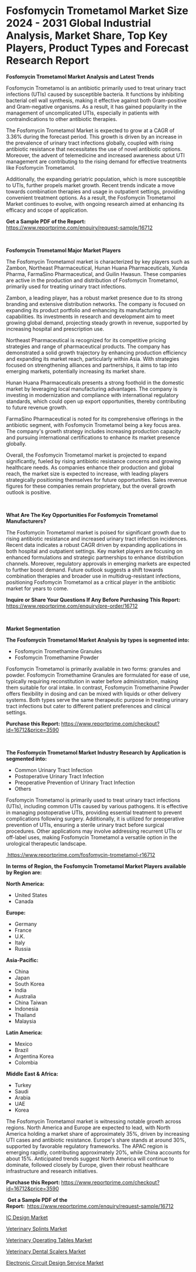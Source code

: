 <p><h1>Fosfomycin Trometamol Market Size 2024 - 2031 Global Industrial Analysis, Market Share, Top Key Players, Product Types and Forecast Research Report</h1></p><p><strong>Fosfomycin Trometamol Market Analysis and Latest Trends</strong></p>
<p><p>Fosfomycin Trometamol is an antibiotic primarily used to treat urinary tract infections (UTIs) caused by susceptible bacteria. It functions by inhibiting bacterial cell wall synthesis, making it effective against both Gram-positive and Gram-negative organisms. As a result, it has gained popularity in the management of uncomplicated UTIs, especially in patients with contraindications to other antibiotic therapies.</p><p>The Fosfomycin Trometamol Market is expected to grow at a CAGR of 3.36% during the forecast period. This growth is driven by an increase in the prevalence of urinary tract infections globally, coupled with rising antibiotic resistance that necessitates the use of novel antibiotic options. Moreover, the advent of telemedicine and increased awareness about UTI management are contributing to the rising demand for effective treatments like Fosfomycin Trometamol. </p><p>Additionally, the expanding geriatric population, which is more susceptible to UTIs, further propels market growth. Recent trends indicate a move towards combination therapies and usage in outpatient settings, providing convenient treatment options. As a result, the Fosfomycin Trometamol Market continues to evolve, with ongoing research aimed at enhancing its efficacy and scope of application.</p></p>
<p><strong>Get a Sample PDF of the Report:&nbsp;</strong> <a href="https://www.reportprime.com/enquiry/request-sample/16712?utm_campaign=1863&utm_medium=2&utm_source=Github&utm_content=ia&utm_term=24112024&utm_id=fosfomycin-trometamol">https://www.reportprime.com/enquiry/request-sample/16712</a></p>
<p>&nbsp;</p>
<p><strong>Fosfomycin Trometamol Major Market Players</strong></p>
<p><p>The Fosfomycin Trometamol market is characterized by key players such as Zambon, Northeast Pharmaceutical, Hunan Huana Pharmaceuticals, Xunda Pharma, FarmaSino Pharmaceutical, and Guilin Hwasun. These companies are active in the production and distribution of Fosfomycin Trometamol, primarily used for treating urinary tract infections.</p><p>Zambon, a leading player, has a robust market presence due to its strong branding and extensive distribution networks. The company is focused on expanding its product portfolio and enhancing its manufacturing capabilities. Its investments in research and development aim to meet growing global demand, projecting steady growth in revenue, supported by increasing hospital and prescription use.</p><p>Northeast Pharmaceutical is recognized for its competitive pricing strategies and range of pharmaceutical products. The company has demonstrated a solid growth trajectory by enhancing production efficiency and expanding its market reach, particularly within Asia. With strategies focused on strengthening alliances and partnerships, it aims to tap into emerging markets, potentially increasing its market share.</p><p>Hunan Huana Pharmaceuticals presents a strong foothold in the domestic market by leveraging local manufacturing advantages. The company is investing in modernization and compliance with international regulatory standards, which could open up export opportunities, thereby contributing to future revenue growth.</p><p>FarmaSino Pharmaceutical is noted for its comprehensive offerings in the antibiotic segment, with Fosfomycin Trometamol being a key focus area. The company's growth strategy includes increasing production capacity and pursuing international certifications to enhance its market presence globally.</p><p>Overall, the Fosfomycin Trometamol market is projected to expand significantly, fueled by rising antibiotic resistance concerns and growing healthcare needs. As companies enhance their production and global reach, the market size is expected to increase, with leading players strategically positioning themselves for future opportunities. Sales revenue figures for these companies remain proprietary, but the overall growth outlook is positive.</p></p>
<p>&nbsp;</p>
<p><strong>What Are The Key Opportunities For Fosfomycin Trometamol Manufacturers?</strong></p>
<p><p>The Fosfomycin Trometamol market is poised for significant growth due to rising antibiotic resistance and increased urinary tract infection incidences. Recent data indicates a robust CAGR driven by expanding applications in both hospital and outpatient settings. Key market players are focusing on enhanced formulations and strategic partnerships to enhance distribution channels. Moreover, regulatory approvals in emerging markets are expected to further boost demand. Future outlook suggests a shift towards combination therapies and broader use in multidrug-resistant infections, positioning Fosfomycin Trometamol as a critical player in the antibiotic market for years to come.</p></p>
<p><strong>Inquire or Share Your Questions If Any Before Purchasing This Report:</strong> <a href="https://www.reportprime.com/enquiry/pre-order/16712?utm_campaign=1863&utm_medium=2&utm_source=Github&utm_content=ia&utm_term=24112024&utm_id=fosfomycin-trometamol">https://www.reportprime.com/enquiry/pre-order/16712</a></p>
<p>&nbsp;</p>
<p><strong>Market Segmentation</strong></p>
<p><strong>The Fosfomycin Trometamol Market Analysis by types is segmented into:</strong></p>
<p><ul><li>Fosfomycin Tromethamine Granules</li><li>Fosfomycin Tromethamine Powder</li></ul></p>
<p><p>Fosfomycin Trometamol is primarily available in two forms: granules and powder. Fosfomycin Tromethamine Granules are formulated for ease of use, typically requiring reconstitution in water before administration, making them suitable for oral intake. In contrast, Fosfomycin Tromethamine Powder offers flexibility in dosing and can be mixed with liquids or other delivery systems. Both types serve the same therapeutic purpose in treating urinary tract infections but cater to different patient preferences and clinical settings.</p></p>
<p><strong>Purchase this Report:&nbsp;</strong><a href="https://www.reportprime.com/checkout?id=16712&price=3590&utm_campaign=1863&utm_medium=2&utm_source=Github&utm_content=ia&utm_term=24112024&utm_id=fosfomycin-trometamol">https://www.reportprime.com/checkout?id=16712&price=3590</a></p>
<p>&nbsp;</p>
<p><strong>The Fosfomycin Trometamol Market Industry Research by Application is segmented into:</strong></p>
<p><ul><li>Common Urinary Tract Infection</li><li>Postoperative Urinary Tract Infection</li><li>Preoperative Prevention of Urinary Tract Infection</li><li>Others</li></ul></p>
<p><p>Fosfomycin Trometamol is primarily used to treat urinary tract infections (UTIs), including common UTIs caused by various pathogens. It is effective in managing postoperative UTIs, providing essential treatment to prevent complications following surgery. Additionally, it is utilized for preoperative prevention of UTIs, ensuring a sterile urinary tract before surgical procedures. Other applications may involve addressing recurrent UTIs or off-label uses, making Fosfomycin Trometamol a versatile option in the urological therapeutic landscape.</p></p>
<p><a href="https://www.reportprime.com/fosfomycin-trometamol-r16712?utm_campaign=1863&utm_medium=2&utm_source=Github&utm_content=ia&utm_term=24112024&utm_id=fosfomycin-trometamol">&nbsp;https://www.reportprime.com/fosfomycin-trometamol-r16712</a></p>
<p><strong>In terms of Region, the Fosfomycin Trometamol Market Players available by Region are:</strong></p>
<p>
    <p> <strong> North America: </strong>
        <ul>
            <li>United States</li>
            <li>Canada</li>
        </ul>
        </p> 
    <p> <strong> Europe: </strong>
        <ul>
            <li>Germany</li>
            <li>France</li>
            <li>U.K.</li>
            <li>Italy</li>
            <li>Russia</li>
        </ul>
        </p> 
    <p> <strong> Asia-Pacific: </strong>
        <ul>
            <li>China</li>
            <li>Japan</li>
            <li>South Korea</li>
            <li>India</li>
            <li>Australia</li>
            <li>China Taiwan</li>
            <li>Indonesia</li>
            <li>Thailand</li>
            <li>Malaysia</li>
        </ul>
        </p> 
    <p> <strong> Latin America: </strong>
        <ul>
            <li>Mexico</li>
            <li>Brazil</li>
            <li>Argentina Korea</li>
            <li>Colombia</li>
        </ul>
        </p> 
    <p> <strong> Middle East & Africa: </strong>
        <ul>
            <li>Turkey</li>
            <li>Saudi</li>
            <li>Arabia</li>
            <li>UAE</li>
            <li>Korea</li>
        </ul>
    </p>
    </p>
<p><p>The Fosfomycin Trometamol market is witnessing notable growth across regions. North America and Europe are expected to lead, with North America holding a market share of approximately 35%, driven by increasing UTI cases and antibiotic resistance. Europe's share stands at around 30%, supported by favorable regulatory frameworks. The APAC region is emerging rapidly, contributing approximately 20%, while China accounts for about 15%. Anticipated trends suggest North America will continue to dominate, followed closely by Europe, given their robust healthcare infrastructure and research initiatives.</p></p>
<p><strong>Purchase this Report: </strong><a href="https://www.reportprime.com/checkout?id=16712&price=3590&utm_campaign=1863&utm_medium=2&utm_source=Github&utm_content=ia&utm_term=24112024&utm_id=fosfomycin-trometamol">https://www.reportprime.com/checkout?id=16712&price=3590</a></p>
<p>&nbsp;<strong>Get a Sample PDF of the Report:&nbsp;&nbsp;</strong><a href="https://www.reportprime.com/enquiry/request-sample/16712?utm_campaign=1863&utm_medium=2&utm_source=Github&utm_content=ia&utm_term=24112024&utm_id=fosfomycin-trometamol">https://www.reportprime.com/enquiry/request-sample/16712</a></p>
<p><strong></strong></p>
<p><p><a href="https://issuu.com/reportprime-2/docs/ic-design-market-size-2030.pptx_1288d5d502493f?utm_campaign=1863&utm_medium=2&utm_source=Github&utm_content=ia&utm_term=24112024&utm_id=fosfomycin-trometamol">IC Design Market</a></p><p><a href="https://www.linkedin.com/pulse/growth-journey-veterinary-splints-market-uncovering-51-cagr-6yo5e?utm_campaign=1863&utm_medium=2&utm_source=Github&utm_content=ia&utm_term=24112024&utm_id=fosfomycin-trometamol">Veterinary Splints Market</a></p><p><a href="https://www.linkedin.com/pulse/detailed-analysis-veterinary-operating-tables-market-decision-making-y5kee?utm_campaign=1863&utm_medium=2&utm_source=Github&utm_content=ia&utm_term=24112024&utm_id=fosfomycin-trometamol">Veterinary Operating Tables Market</a></p><p><a href="https://www.linkedin.com/pulse/market-dynamics-trends-in-depth-look-veterinary-dental-scalers-zknre?utm_campaign=1863&utm_medium=2&utm_source=Github&utm_content=ia&utm_term=24112024&utm_id=fosfomycin-trometamol">Veterinary Dental Scalers Market</a></p><p><a href="https://issuu.com/reportprime-2/docs/electronic-circuit-design-service-m_0e232feaf57710?utm_campaign=1863&utm_medium=2&utm_source=Github&utm_content=ia&utm_term=24112024&utm_id=fosfomycin-trometamol">Electronic Circuit Design Service Market</a></p></p>